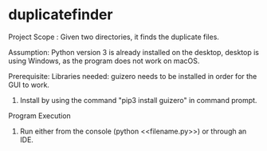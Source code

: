 # duplicatefinder
Project Scope : Given two directories, it finds the duplicate files.

Assumption:
Python version 3 is already installed on the desktop, desktop is using Windows, as the program does not work on macOS.

Prerequisite:
Libraries needed: guizero needs to be installed in order for the GUI to work.

1) Install by using the command "pip3 install guizero" in command prompt.

Program Execution

1) Run either from the console (python <<filename.py>>) or through an IDE.
